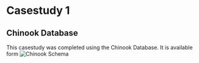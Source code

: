 # Casestudy 1
## Chinook Database

This casestudy was completed using the Chinook Database.
It is available form 
![Chinook Schema](https://ucde-rey.s3.amazonaws.com/DSV1015/ChinookDatabaseSchema.png)


